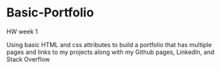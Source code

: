# Basic-Portfolio
HW week 1

Using basic HTML and css attributes to build a portfolio that has multiple pages and links to my projects along with my Github pages, LinkedIn, and Stack Overflow
